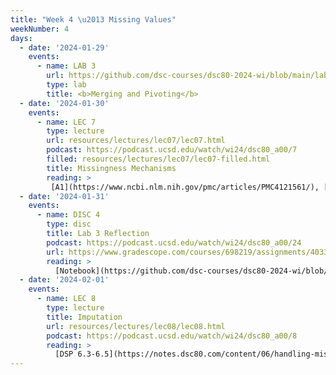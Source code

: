 ```yaml
---
title: "Week 4 \u2013 Missing Values"
weekNumber: 4
days:
  - date: '2024-01-29'
    events:
      - name: LAB 3
        url: https://github.com/dsc-courses/dsc80-2024-wi/blob/main/labs/lab03/lab.ipynb
        type: lab
        title: <b>Merging and Pivoting</b>
  - date: '2024-01-30'
    events:
      - name: LEC 7
        type: lecture
        url: resources/lectures/lec07/lec07.html
        podcast: https://podcast.ucsd.edu/watch/wi24/dsc80_a00/7
        filled: resources/lectures/lec07/lec07-filled.html
        title: Missingness Mechanisms
        reading: > 
         [A1](https://www.ncbi.nlm.nih.gov/pmc/articles/PMC4121561/), [A2](https://stefvanbuuren.name/fimd/sec-MCAR.html)
  - date: '2024-01-31'
    events:
      - name: DISC 4
        type: disc
        title: Lab 3 Reflection
        podcast: https://podcast.ucsd.edu/watch/wi24/dsc80_a00/24
        url: https://www.gradescope.com/courses/698219/assignments/4033116/
        reading: > 
          [Notebook](https://github.com/dsc-courses/dsc80-2024-wi/blob/main/discussions/disc04/discussion.ipynb)
  - date: '2024-02-01'
    events:
      - name: LEC 8
        type: lecture
        title: Imputation
        url: resources/lectures/lec08/lec08.html
        podcast: https://podcast.ucsd.edu/watch/wi24/dsc80_a00/8
        reading: >
          [DSP 6.3-6.5](https://notes.dsc80.com/content/06/handling-missing-data.html)
---
```

